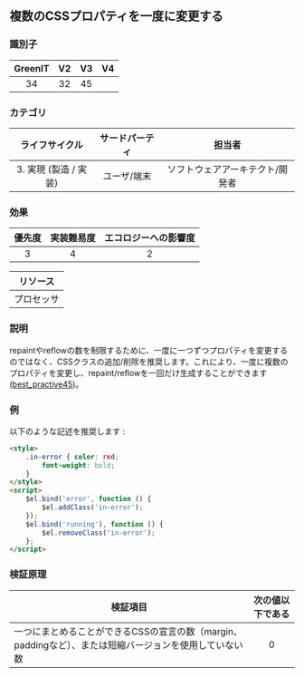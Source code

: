 ## 複数のCSSプロパティを一度に変更する

### 識別子

| GreenIT |  V2  |  V3  |  V4  |
|:-------:|:----:|:----:|:----:|
|  34    | 32  | 45  |      |

### カテゴリ

| ライフサイクル |  サードパーティ  |  担当者  |
|:---------:|:----:|:----:|
| 3. 実現 (製造 / 実装) | ユーザ/端末 | ソフトウェアアーキテクト/開発者 |

### 効果

| 優先度 |      実装難易度       |  エコロジーへの影響度    |
|:-------------------:|:-------------------------:|:---------------------:|
| 3 | 4 | 2 |

|リソース                                      |
|:----------------------------------------------------------:|
| プロセッサ  |

### 説明

repaintやreflowの数を制限するために、一度に一つずつプロパティを変更するのではなく、CSSクラスの追加/削除を推奨します。これにより、一度に複数のプロパティを変更し、repaint/reﬂowを一回だけ生成することができます([best_practive45](/chapters/bonne_pratique_045_fr.md))。


### 例

以下のような記述を推奨します :
```html
<style>
    .in-error { color: red;
        font-weight: bold;
    }
</style>
<script>
    $el.bind('error', function () {
        $el.addClass('in-error');
    });
    $el.bind('running'), function () {
        $el.removeClass('in-error');
    };
</script>
```


### 検証原理

| 検証項目     | 次の値以下である   |  
|-------------------|:-------------------------:|
| 一つにまとめることができるCSSの宣言の数（margin、paddingなど）、または短縮バージョンを使用していない数  | 0  |
